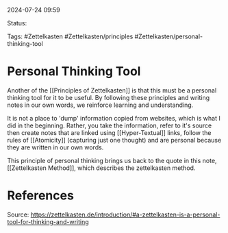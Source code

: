 2024-07-24 09:59

Status:

Tags: #Zettelkasten #Zettelkasten/principles #Zettelkasten/personal-thinking-tool 

# Personal Thinking Tool

Another of the [[Principles of Zettelkasten]] is that this must be a personal thinking tool for it to be useful. By following these principles and writing notes in our own words, we reinforce learning and understanding. 

It is not a place to 'dump' information copied from websites, which is what I did in the beginning. Rather, you take the information, refer to it's source then create notes that are linked using [[Hyper-Textual]] links, follow the rules of [[Atomicity]] (capturing just one thought) and are personal because they are written in our own words. 

This principle of personal thinking brings us back to the quote in this note, [[Zettelkasten Method]], which describes the zettelkasten method. 

# References
Source: https://zettelkasten.de/introduction/#a-zettelkasten-is-a-personal-tool-for-thinking-and-writing